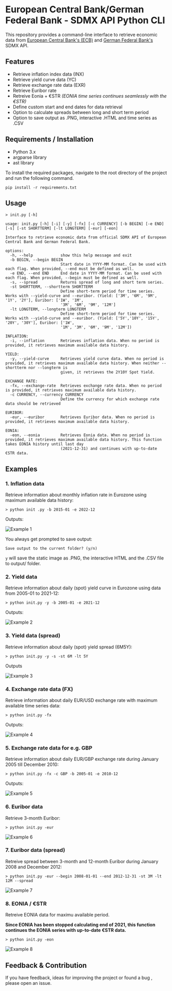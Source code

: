 # European Central Bank/German Federal Bank - SDMX API Python CLI


This repository provides a command-line interface to retrieve economic data from [European Central Bank's (ECB)](https://sdw-wsrest.ecb.europa.eu/help/) and [German Federal Bank's](https://api.statistiken.bundesbank.de/doc/index.html?urls.primaryName=English%20REST%20API%20Documentation)  SDMX API.

## Features
- Retrieve inflation index data (INX) 
- Retrieve yield curve data (YC) 
- Retrieve exchange rate data (EXR)
- Retrieve Euribor rate
- Retreive Eonia + €STR *(EONIA time series continues seamlessly with the €STR)*
- Define custom start and end dates for data retrieval 
- Option to calculate spreads between long and short term period
- Option to save output as .PNG, interactive .HTML and time series as .CSV

## Requirements / Installation
- Python 3.x
- argparse library
- ast library

To install the required packages, navigate to the root directory of the project and run the following command.

```
pip install -r requirements.txt
```


## Usage


```
> init.py [-h]

usage: init.py [-h] [-i] [-y] [-fx] [-c CURRENCY] [-b BEGIN] [-e END] [-s] [-st SHORTTERM] [-lt LONGTERM] [-eur] [-eon]

Interface to retrieve economic data from official SDMX API of European Central Bank and German Federal Bank.

options:
  -h, --help            show this help message and exit
  -b BEGIN, --begin BEGIN
                        Start date in YYYY-MM format. Can be used with each flag. When provided, --end must be defined as well.
  -e END, --end END     End date in YYYY-MM format. Can be used with each flag. When provided, --begin must be defined as well.
  -s, --spread          Returns spread of long and short term series.
  -st SHORTTERM, --shortterm SHORTTERM
                        Define short-term period for time series. Works with --yield-curve and --euribor. (Yield: ['3M', '6M', '9M', '1Y', '2Y'], Euribor: ['1W', '1M',
                        '3M', '6M', '9M', '12M']
  -lt LONGTERM, --longterm LONGTERM
                        Define short-term period for time series. Works with --yield-curve and --euribor. (Yield: ['5Y','10Y', '15Y', '20Y', '30Y'], Euribor: ['1W',
                        '1M', '3M', '6M', '9M', '12M'])

INFLATION:
  -i, --inflation       Retrieves inflation data. When no period is provided, it retrieves maximum available data history.

YIELD:
  -y, --yield-curve     Retrieves yield curve data. When no period is provided, it retrieves maximum available data history. When neither --shortterm nor --longterm is
                        given, it retrieves the 2Y10Y Spot Yield.

EXCHANGE RATE:
  -fx, --exchange-rate  Retrieves exchange rate data. When no period is provided, it retrieves maximum available data history.
  -c CURRENCY, --currency CURRENCY
                        Define the currency for which exchange rate data should be retrieved

EURIBOR:
  -eur, --euribor       Retrieves Euribor data. When no period is provided, it retrieves maximum available data history.

EONIA:
  -eon, --eonia         Retrieves Eonia data. When no period is provided, it retrieves maximum available data history. This function takes EONIA history until last day
                        (2021-12-31) and continues with up-to-date €STR data.
```

## Examples

### 1. Inflation data
Retrieve information about monthly inflation rate in Eurozone using maximum available data history:

```
> python init .py -b 2015-01 -e 2022-12
```

 Outputs:

![Example 1](./HICP_Eurozone_2022-12-01-1998-01-01.png)

You always get prompted to save output: 

````
Save output to the current folder? (y/n)
````

`y` will save the static image as .PNG, the interactive HTML and the .CSV file to output/ folder.


### 2. Yield data
Retrieve information about daily (spot) yield curve in Eurozone using data from 2005-01 to 2021-12:

```
> python init.py -y -b 2005-01 -e 2021-12
```

Outputs:

![Example 2](Yield_curve_3M10Y_2021-12-31-2005-01-03_spread-False.png)

### 3. Yield data (spread)
Retrieve information about daily (spot) yield spread (6M5Y):

```
> python init.py -y -s -st 6M -lt 5Y
```

Outputs

![Example 3](Yield_curve_6M5Y_2023-02-03-2004-09-06_spread-True.png)

### 4. Exchange rate data (FX)
Retrieve information about daily EUR/USD exchange rate with maximum available time series data:

```
> python init.py -fx
```

Outputs:

![Example 4](./FX_USD_EUR_1999-01-04-2023-02-03.png)

### 5. Exchange rate data for e.g. GBP
Retrieve information about daily EUR/GBP exchange rate during January 2005 till December 2010:

```
> python init.py -fx -c GBP -b 2005-01 -e 2010-12
```

Outputs:

![Example 5](./FX_GBP_EUR_2005-01-03-2010-12-31.png)

### 6. Euribor data 
Retrieve 3-month Euribor:

```
> python init.py -eur 
```
![Example 6](EURIBOR3M_None_spread-False_2023-02-03-1999-01-18.png)

### 7. Euribor data (spread)
Retreive spread between 3-month and 12-month Euribor during January 2008 and December 2012:

```
> python init.py -eur --begin 2008-01-01 --end 2012-12-31 -st 3M -lt 12M --spread
```
![Example 7](EURIBOR3M_12M_spread-True_2012-12-31-2008-01-18.png)


### 8. EONIA / €STR

Retreive EONIA data for maximu available period.

**Since EONIA has been stopped calculating end of 2021, this function continues the EONIA series with up-to-date €STR data.**

```
> python init.py -eon
```
![Example 8 ](EONIA_2023-02-03-1999-01-04.png)

## Feedback & Contribution

If you have feedback, ideas for improving the project or found a bug , please open an issue.
